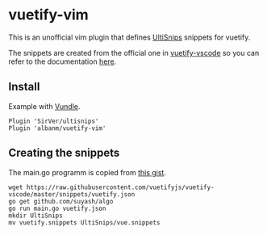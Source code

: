 # vuetify-vim

This is an unofficial vim plugin that defines [UltiSnips](https://github.com/SirVer/ultisnips) snippets for vuetify.

The snippets are created from the official one in [vuetify-vscode](https://github.com/vuetifyjs/vuetify-vscode) so you can refer to the documentation [here](https://github.com/vuetifyjs/vuetify-vscode/blob/master/documentation.md).

## Install

Example with [Vundle](https://github.com/VundleVim/Vundle.vim).

    Plugin 'SirVer/ultisnips'
    Plugin 'albanm/vuetify-vim'

## Creating the snippets

The main.go programm is copied from [this gist](https://gist.github.com/suyash/76ce40081f99a42c3eb1926e9986f7aa).

    wget https://raw.githubusercontent.com/vuetifyjs/vuetify-vscode/master/snippets/vuetify.json
    go get github.com/suyash/algo
    go run main.go vuetify.json
    mkdir UltiSnips
    mv vuetify.snippets UltiSnips/vue.snippets

